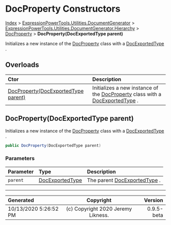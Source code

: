 ﻿# DocProperty Constructors

[Index](../index.md) > [ExpressionPowerTools.Utilities.DocumentGenerator](ExpressionPowerTools.Utilities.DocumentGenerator.a.md) > [ExpressionPowerTools.Utilities.DocumentGenerator.Hierarchy](ExpressionPowerTools.Utilities.DocumentGenerator.Hierarchy.n.md) > [DocProperty](ExpressionPowerTools.Utilities.DocumentGenerator.Hierarchy.DocProperty.cs.md) > **DocProperty(DocExportedType parent)**

Initializes a new instance of the [DocProperty](ExpressionPowerTools.Utilities.DocumentGenerator.Hierarchy.DocProperty.cs.md) class with a [DocExportedType](ExpressionPowerTools.Utilities.DocumentGenerator.Hierarchy.DocExportedType.cs.md) .

## Overloads

| Ctor | Description |
| :-- | :-- |
| [DocProperty(DocExportedType parent)](#docpropertydocexportedtype-parent) | Initializes a new instance of the [DocProperty](ExpressionPowerTools.Utilities.DocumentGenerator.Hierarchy.DocProperty.cs.md) class with a [DocExportedType](ExpressionPowerTools.Utilities.DocumentGenerator.Hierarchy.DocExportedType.cs.md) . |

## DocProperty(DocExportedType parent)

Initializes a new instance of the [DocProperty](ExpressionPowerTools.Utilities.DocumentGenerator.Hierarchy.DocProperty.cs.md) class with a [DocExportedType](ExpressionPowerTools.Utilities.DocumentGenerator.Hierarchy.DocExportedType.cs.md) .

```csharp
public DocProperty(DocExportedType parent)
```

### Parameters

| Parameter | Type | Description |
| :-- | :-- | :-- |
| `parent` | [DocExportedType](ExpressionPowerTools.Utilities.DocumentGenerator.Hierarchy.DocExportedType.cs.md) | The parent [DocExportedType](ExpressionPowerTools.Utilities.DocumentGenerator.Hierarchy.DocExportedType.cs.md) . |



---

| Generated | Copyright | Version |
| :-- | :-: | --: |
| 10/13/2020 5:26:52 PM | (c) Copyright 2020 Jeremy Likness. | 0.9.5-beta |
